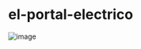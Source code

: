 ﻿# el-portal-electrico
![image](https://user-images.githubusercontent.com/82006357/183231691-fc739711-79a1-4f08-9478-725fe0b6f309.png)
